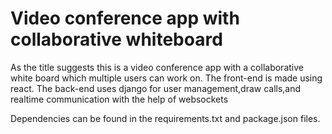 # Video conference app with collaborative whiteboard

As the title suggests this is a video conference app with a collaborative white board which multiple users can work on.
The front-end is made using react.
The back-end uses django for user management,draw calls,and realtime communication with the help of websockets

Dependencies can be found in the requirements.txt and package.json files.
